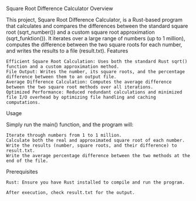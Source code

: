 Square Root Difference Calculator
Overview

This project, Square Root Difference Calculator, is a Rust-based program that calculates and compares the differences between the standard square root (sqrt_number()) and a custom square root approximation (sqrt_funktion()). It iterates over a large range of numbers (up to 1 million), computes the difference between the two square roots for each number, and writes the results to a file (result.txt).
Features

    Efficient Square Root Calculation: Uses both the standard Rust sqrt() function and a custom approximation method.
    File Output: Writes the number, its square roots, and the percentage difference between them to an output file.
    Average Difference Calculation: Computes the average difference between the two square root methods over all iterations.
    Optimized Performance: Reduced redundant calculations and minimized file I/O overhead by optimizing file handling and caching computations.

Usage

Simply run the main() function, and the program will:

    Iterate through numbers from 1 to 1 million.
    Calculate both the real and approximated square root of each number.
    Write the results (number, square roots, and their difference) to result.txt.
    Write the average percentage difference between the two methods at the end of the file.

Prerequisites

    Rust: Ensure you have Rust installed to compile and run the program.
    
    After execution, check result.txt for the output.
